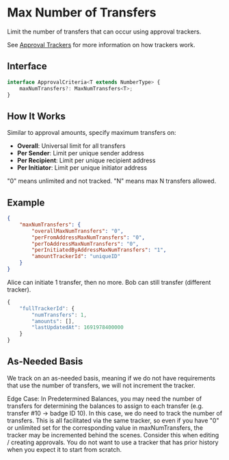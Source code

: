 # Max Number of Transfers

Limit the number of transfers that can occur using approval trackers.

See [Approval Trackers](./approval-trackers.md) for more information on how trackers work.

## Interface

```typescript
interface ApprovalCriteria<T extends NumberType> {
    maxNumTransfers?: MaxNumTransfers<T>;
}
```

## How It Works

Similar to approval amounts, specify maximum transfers on:

-   **Overall**: Universal limit for all transfers
-   **Per Sender**: Limit per unique sender address
-   **Per Recipient**: Limit per unique recipient address
-   **Per Initiator**: Limit per unique initiator address

"0" means unlimited and not tracked. "N" means max N transfers allowed.

## Example

```json
{
    "maxNumTransfers": {
        "overallMaxNumTransfers": "0",
        "perFromAddressMaxNumTransfers": "0",
        "perToAddressMaxNumTransfers": "0",
        "perInitiatedByAddressMaxNumTransfers": "1",
        "amountTrackerId": "uniqueID"
    }
}
```

Alice can initiate 1 transfer, then no more. Bob can still transfer (different tracker).

```typescript
{
    "fullTrackerId": {
        "numTransfers": 1,
        "amounts": [],
        "lastUpdatedAt": 1691978400000
    }
}
```

## As-Needed Basis

We track on an as-needed basis, meaning if we do not have requirements that use the number of transfers, we will not increment the tracker.

Edge Case: In Predetermined Balances, you may need the number of transfers for determining the balances to assign to each transfer (e.g. transfer #10 -> badge ID 10). In this case, we do need to track the number of transfers. This is all facilitated via the same tracker, so even if you have "0" or unlimited set for the corresponding value in maxNumTransfers, the tracker may be incremented behind the scenes. Consider this when editing / creating approvals. You do not want to use a tracker that has prior history when you expect it to start from scratch.
